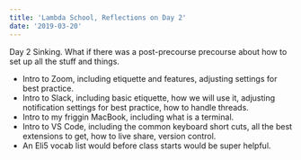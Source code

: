 ```yaml
---
title: 'Lambda School, Reflections on Day 2'
date: '2019-03-20'
---
```


Day 2 
Sinking. What if there was a post-precourse precourse about how to set up all the stuff and things. 
- Intro to Zoom, including etiquette and features, adjusting settings for best practice.
- Intro to Slack, including basic etiquette, how we will use it, adjusting notification settings for best practice, how to handle threads. 
- Intro to my friggin MacBook, including what is a terminal. 
- Intro to VS Code, including the common keyboard short cuts, all the best extensions to get, how to live share, version control. 
- An Eli5 vocab list would before class starts would be super helpful.